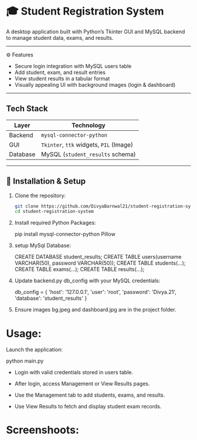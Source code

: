 # 🎓 Student Registration System

A desktop application built with Python’s Tkinter GUI and MySQL backend to manage student data, exams, and results.

---

⚙️ Features

- Secure login integration with MySQL users table  
- Add student, exam, and result entries  
- View student results in a tabular format  
- Visually appealing UI with background images (login & dashboard)

---

## Tech Stack

| Layer        | Technology                          |
|-------------|-------------------------------------|
| Backend     | `mysql-connector-python`           |
| GUI         | `Tkinter`, `ttk` widgets, `PIL` (Image) |
| Database    | MySQL (`student_results` schema)   |

---

## 🔧 Installation & Setup

1. Clone the repository:
   ```bash
   git clone https://github.com/DivyaBarnwal21/student-registration-system.git
   cd student-registration-system


2. Install required Python Packages:
   
   pip install mysql-connector-python Pillow

   
3. setup MySql Database:
   
   CREATE DATABASE student_results;
   CREATE TABLE users(username VARCHAR(50), password VARCHAR(50));
   CREATE TABLE students(...);
   CREATE TABLE exams(...);
   CREATE TABLE results(...);
   
5. Update backend.py db_config with your MySQL credentials:

   db_config = {
  'host': '127.0.0.1',
  'user': 'root',
  'password': 'Divya.21',
  'database': 'student_results'
}

6. Ensure images bg.jpeg and dashboard.jpg are in the project folder.

# Usage:

  Launch the application:
  
  python main.py


- Login with valid credentials stored in users table.

- After login, access Management or View Results pages.

- Use the Management tab to add students, exams, and results.

- Use View Results to fetch and display student exam records.


# Screenshoots:
  










